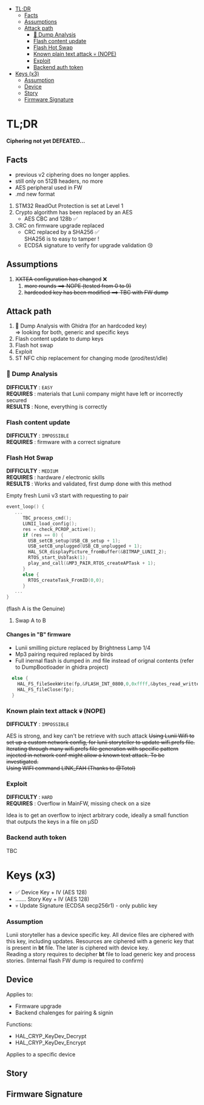 - [TL;DR](#tldr)
  - [Facts](#facts)
  - [Assumptions](#assumptions)
  - [Attack path](#attack-path)
    - [🚧 Dump Analysis](#-dump-analysis)
    - [Flash content update](#flash-content-update)
    - [Flash Hot Swap](#flash-hot-swap)
    - [Known plain text attack 💀 (NOPE)](#known-plain-text-attack--nope)
    - [Exploit](#exploit)
    - [Backend auth token](#backend-auth-token)
- [Keys (x3)](#keys-x3)
    - [Assumption](#assumption)
  - [Device](#device)
  - [Story](#story)
  - [Firmware Signature](#firmware-signature)


# TL;DR
**Ciphering not yet DEFEATED...**  


## Facts
* previous v2 ciphering does no longer applies.
* still only on 512B headers, no more
* AES peripheral used in FW
* .md new format
  
1. STM32 ReadOut Protection is set at Level 1
2. Crypto algorithm has been replaced by an AES
   * AES CBC and 128b  ✅
3. CRC on firmware upgrade replaced
   * CRC replaced by a SHA256 ✅  
     SHA256 is to easy to tamper !
   * ECDSA signature to verify for upgrade validation 😢

## Assumptions 

1. ~~XXTEA configuration has changed~~ ❌
   1. ~~more rounds ==> NOPE (tested from 0 to 9)~~
   2. ~~hardcoded key has been modified ==> TBC with FW dump~~

## Attack path

1. 🚧 Dump Analysis with Ghidra (for an hardcoded key)  
   => looking for both, generic and specific keys 
2. Flash content update to dump keys
3. Flash hot swap
4. Exploit
5. ST NFC chip replacement for changing mode (prod/test/idle)

### 🚧 Dump Analysis
**DIFFICULTY** : `EASY`  
**REQUIRES** : materials that Lunii company might have left or incorrectly secured  
**RESULTS** : None, everything is correctly  

### Flash content update
**DIFFICULTY** : `IMPOSSIBLE`  
**REQUIRES** : firmware with a correct signature  

### Flash Hot Swap
**DIFFICULTY** : `MEDIUM`  
**REQUIRES** : hardware / electronic skills  
**RESULTS** : Works and validated, first dump done with this method

Empty fresh Lunii v3 start with requesting to pair
```C
event_loop() {
   ...
      TBC_process_cmd();
      LUNII_load_config();
      res = check_PCROP_active();
      if (res == 0) {
        USB_setCB_setup(USB_CB_setup + 1);
        USB_setCB_unplugged(USB_CB_unplugged + 1);
        HAL_SCR_displayPicture_fromBuffer(&BITMAP_LUNII_2);
        RTOS_start_UsbTask(1);
        play_and_call(&MP3_PAIR,RTOS_createAPTask + 1);
      }
      else {
        RTOS_createTask_FromID(0,0);
      }
   ...
}
```

(flash A is the Genuine)  
1. Swap A to B

#### Changes in "B" firmware

* Lunii smilling picture replaced by Brightness Lamp 1/4
* Mp3 pairing required replaced by birds
* Full inernal flash is dumped in .md file instead of orignal contents (refer to DumpBootloader in ghidra project)

```C
  else {
    HAL_FS_fileSeekWrite(fp,&FLASH_INT_0800,0,0xffff,&bytes_read_written);
    HAL_FS_fileClose(fp);
  }
```

### Known plain text attack 💀 (NOPE)
**DIFFICULTY** : `IMPOSSIBLE`

AES is strong, and key can't be retrieve with such attack
~~Using Lunii Wifi to set up a custom network config, for lunii storyteller to update wifi.prefs file.
Iterating through many wifi.prefs file generation with specific pattern injected in network conf might allow a known text attack. 
To be investigated.  
Using WIFI command LINK_FAH (Thanks to @Totol)~~

### Exploit
**DIFFICULTY** : `HARD`  
**REQUIRES** : Overflow in MainFW, missing check on a size

Idea is to get an overflow to inject arbitrary code, ideally a small function that outputs the keys in a file on µSD  

### Backend auth token
TBC


# Keys (x3)

* ✅ Device Key + IV (AES 128) 
* .......  Story Key + IV (AES 128)
* 💀 Update Signature (ECDSA secp256r1) - only public key

### Assumption
Lunii storyteller has a device specific key. All device files are ciphered with this key, including updates.
Resources are ciphered with a generic key that is present in **bt** file. The later is ciphered with device key.  
Reading a story requires to decipher **bt** file to load generic key and process stories.
(Internal flash FW dump is required to confirm)

## Device

Applies to:
* Firmware upgrade
* Backend chalenges for pairing & signin 

Functions:
* HAL_CRYP_KeyDev_Decrypt
* HAL_CRYP_KeyDev_Encrypt
  
Applies to a specific device

## Story

## Firmware Signature
